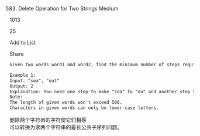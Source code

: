 583. Delete Operation for Two Strings
Medium

1013

25

Add to List

Share
```html
Given two words word1 and word2, find the minimum number of steps required to make word1 and word2 the same, where in each step you can delete one character in either string.

Example 1:
Input: "sea", "eat"
Output: 2
Explanation: You need one step to make "sea" to "ea" and another step to make "eat" to "ea".
Note:
The length of given words won't exceed 500.
Characters in given words can only be lower-case letters.
```



删除两个字符串的字符使它们相等  
可以转换为求两个字符串的最长公共子序列问题。  
